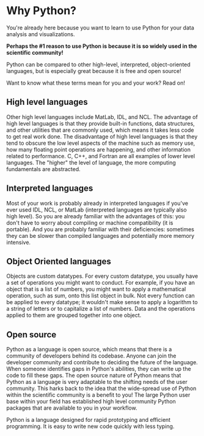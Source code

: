 # Why Python?

You're already here because you want to learn to use Python for your data analysis and visualizations.

**Perhaps the #1 reason to use Python is because it is so widely used in the scientific community!**

Python can be compared to other high-level, interpreted, object-oriented languages, but is especially great because it is free and open source!

Want to know what these terms mean for you and your work? Read on!

## High level languages

Other high level languages include MatLab, IDL, and NCL. The advantage of high level languages is that they provide built-in functions, data structures, and other utilities that are commonly used, which means it takes less code to get real work done. The disadvantage of high level languages is that they tend to obscure the low level aspects of the machine such as memory use, how many floating point operations are happening, and other information related to performance. C, C++, and Fortran are all examples of lower level languages. The "higher" the level of language, the more computing fundamentals are abstracted.

## Interpreted languages

Most of your work is probably already in interpreted languages if you've ever used IDL, NCL, or MatLab (interpreted languages are typically also high level). So you are already familiar with the advantages of this: you don't have to worry about compiling or machine compatibility (it is portable). And you are probably familiar with their deficiencies: sometimes they can be slower than compiled languages and potentially more memory intensive.

## Object Oriented languages

Objects are custom datatypes. For every custom datatype, you usually have a set of operations you might want to conduct. For example, if you have an object that is a list of numbers, you might want to apply a mathematical operation, such as sum, onto this list object in bulk. Not every function can be applied to every datatype; it wouldn't make sense to apply a logarithm to a string of letters or to capitalize a list of numbers. Data and the operations applied to them are grouped together into one object.

## Open source

Python as a language is open source, which means that there is a community of developers behind its codebase. Anyone can join the developer community and contribute to deciding the future of the language. When someone identifies gaps in Python's abilities, they can write up the code to fill these gaps. The open source nature of Python means that Python as a language is very adaptable to the shifting needs of the user community. This harks back to the idea that the wide-spread use of Python within the scientific community is a benefit to you! The large Python user base within your field has established high level community Python packages that are available to you in your workflow.

Python is a language designed for rapid prototyping and efficient programming. It is easy to write new code quickly with less typing.
